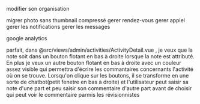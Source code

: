 modifier son organisation

migrer photo sans thumbnail compressé
gerer rendez-vous
gerer applel
gerer les notifications
gerer les messages

google analytics

parfait, dans @src/views/admin/activities/ActivityDetail.vue , je veux que la note soit dans un bouton flotant en bas à droite lorsque la note est attributé.
En plus je veux un autre bouton flotant en bas à droite avec un couleur assez visible qui permettra d'écrire les commantaires concernants l'activité où  on se trouve.
Lorsqu'on clique sur les boutons, il se transforme en une sorte de chatbot(petit fenetre en bas à droite) et l'utilisateur peut saisir sa note d'une part et peu saisir son commentaire d'autre part avant de choisir qui peut voir le commentaire parmis les révisionnistes 
